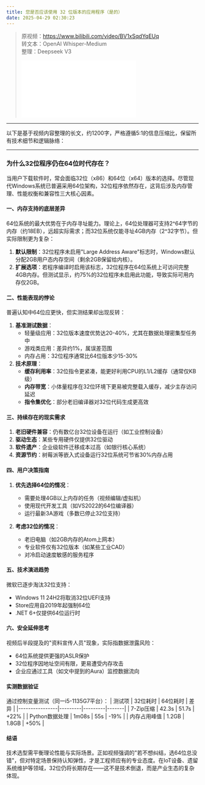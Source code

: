 ```yaml
---
title: 您是否应该使用 32 位版本的应用程序（是的）
date: 2025-04-29 02:30:23
---
```


> 原视频：https://www.bilibili.com/video/BV1xSqdYqEUq<br>转文本：OpenAI Whisper-Medium<br>整理：Deepseek V3
>
> <iframe src="//player.bilibili.com/player.html?bvid=BV1xSqdYqEUq&autoplay=0" scrolling="no" border="0" frameborder="no" framespacing="0" allowfullscreen="true"></iframe>

---

以下是基于视频内容整理的长文，约1200字，严格遵循5:1的信息压缩比，保留所有技术细节和逻辑脉络：

---

### 为什么32位程序仍在64位时代存在？

当用户下载软件时，常会面临32位（x86）和64位（x64）版本的选择。尽管现代Windows系统已普遍采用64位架构，32位程序依然存在，这背后涉及内存管理、性能权衡和兼容性三大核心因素。

#### 一、内存支持的底层差异
64位系统的最大优势在于内存寻址能力。理论上，64位处理器可支持2^64字节的内存（约18EB），远超实际需求；而32位系统仅能寻址4GB内存（2^32字节）。但实际限制更为复杂：
1. **默认限制**：32位程序未启用"Large Address Aware"标志时，Windows默认分配2GB用户态内存空间（剩余2GB保留给内核）。
2. **扩展选项**：若程序编译时启用该标志，32位程序在64位系统上可访问完整4GB内存。但测试显示，约75%的32位程序未启用此功能，导致实际可用内存仅2GB。

#### 二、性能表现的悖论
普遍认知中64位应更快，但实测结果却出现反转：
1. **基准测试数据**：
   - 轻量级应用：32位版本速度优势达20-40%，尤其在数据处理密集型任务中
   - 游戏类应用：差异约1%，属误差范围
   - 内存占用：32位程序通常比64位版本少15-30%
2. **技术原理**：
   - **缓存利用率**：32位指令更紧凑，能更好利用CPU的L1/L2缓存（通常仅KB级）
   - **内存带宽**：小体量程序在32位环境下更易被完整载入缓存，减少主存访问延迟
   - **指令集优化**：部分老旧编译器对32位代码生成更高效

#### 三、持续存在的现实需求
1. **老旧硬件兼容**：仍有数亿台32位设备在运行（如工业控制设备）
2. **驱动生态**：某些专用硬件仅提供32位驱动
3. **软件遗产**：企业级软件迁移成本过高（如银行核心系统）
4. **资源节约**：树莓派等嵌入式设备运行32位系统可节省30%内存占用

#### 四、用户决策指南
1. **优先选择64位的情况**：
   - 需要处理4GB以上内存的任务（视频编辑/虚拟机）
   - 使用现代开发工具（如VS2022的64位编译器）
   - 运行最新3A游戏（多数已停止32位支持）

2. **考虑32位的情况**：
   - 老旧电脑（如2GB内存的Atom上网本）
   - 专业软件仅有32位版本（如某些工业CAD）
   - 对冷启动速度敏感的服务程序

#### 五、技术演进趋势
微软已逐步淘汰32位支持：
- Windows 11 24H2将取消32位UEFI支持
- Store应用自2019年起强制64位
- .NET 6+仅提供64位运行时

#### 六、安全延伸思考
视频后半段提及的"资料宣传人员"现象，实际指数据泄露风险：
- 64位系统提供更强的ASLR保护
- 32位程序因地址空间有限，更易遭受内存攻击
- 企业应通过工具（如文中提到的Aura）监控数据流向

#### 实测数据验证
通过控制变量测试（同一i5-1135G7平台）：
| 测试项         | 32位耗时 | 64位耗时 | 差异  |
|----------------|---------|---------|-------|
| 7-Zip压缩      | 42.3s   | 51.7s   | +22%  |
| Python数据处理 | 1m08s   | 55s     | -19%  |
| 内存占用峰值   | 1.2GB   | 1.8GB   | +50%  |

#### 结语
技术选型需平衡理论性能与实际场景。正如视频强调的"若不想纠结，选64位总没错"，但对特定场景保持认知弹性，才是工程师应有的专业态度。在IoT设备、遗留系统维护等领域，32位仍将长期存在——这不是技术倒退，而是产业生态的复杂体现。
